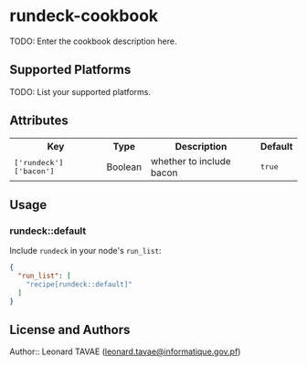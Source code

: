 # rundeck-cookbook

TODO: Enter the cookbook description here.

## Supported Platforms

TODO: List your supported platforms.

## Attributes

<table>
  <tr>
    <th>Key</th>
    <th>Type</th>
    <th>Description</th>
    <th>Default</th>
  </tr>
  <tr>
    <td><tt>['rundeck']['bacon']</tt></td>
    <td>Boolean</td>
    <td>whether to include bacon</td>
    <td><tt>true</tt></td>
  </tr>
</table>

## Usage

### rundeck::default

Include `rundeck` in your node's `run_list`:

```json
{
  "run_list": [
    "recipe[rundeck::default]"
  ]
}
```

## License and Authors

Author:: Leonard TAVAE (<leonard.tavae@informatique.gov.pf>)
